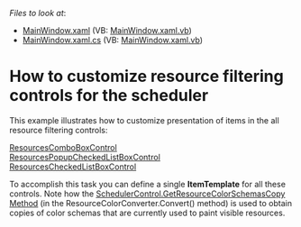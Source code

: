 <!-- default file list -->
*Files to look at*:

* [MainWindow.xaml](./CS/MainWindow.xaml) (VB: [MainWindow.xaml.vb](./VB/MainWindow.xaml.vb))
* [MainWindow.xaml.cs](./CS/MainWindow.xaml.cs) (VB: [MainWindow.xaml.vb](./VB/MainWindow.xaml.vb))
<!-- default file list end -->
# How to customize resource filtering controls for the scheduler


<p>This example illustrates how to customize presentation of items in the all resource filtering controls:</p><p><a href="http://documentation.devexpress.com/#WPF/clsDevExpressXpfSchedulerUIResourcesComboBoxControltopic"><u>ResourcesComboBoxControl</u></a><br />
<a href="http://documentation.devexpress.com/#WPF/clsDevExpressXpfSchedulerUIResourcesPopupCheckedListBoxControltopic"><u>ResourcesPopupCheckedListBoxControl</u></a><br />
<a href="http://documentation.devexpress.com/#WPF/clsDevExpressXpfSchedulerUIResourcesCheckedListBoxControltopic"><u>ResourcesCheckedListBoxControl</u></a></p><p>To accomplish this task you can define a single <strong>ItemTemplate</strong> for all these controls. Note how the <a href="http://documentation.devexpress.com/#WPF/DevExpressXpfSchedulerSchedulerControl_GetResourceColorSchemasCopytopic"><u>SchedulerControl.GetResourceColorSchemasCopy Method</u></a> (in the ResourceColorConverter.Convert() method) is used to obtain copies of color schemas that are currently used to paint visible resources.</p>

<br/>


